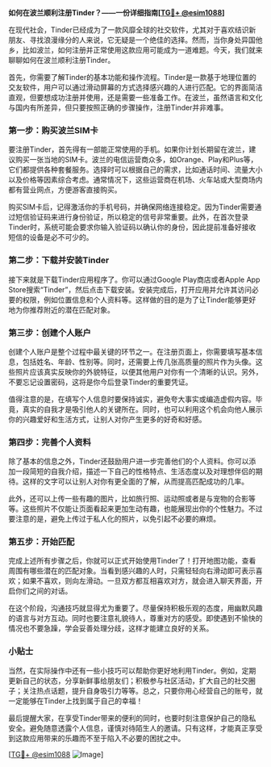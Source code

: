 **如何在波兰顺利注册Tinder？——一份详细指南[[TG💪+ @esim1088](https://t.me/s/esim1088)]**

在现代社会，Tinder已经成为了一款风靡全球的社交软件，尤其对于喜欢结识新朋友、寻找浪漫缘分的人来说，它无疑是一个绝佳的选择。然而，当你身处异国他乡，比如波兰，如何注册并正常使用这款应用可能成为一道难题。今天，我们就来聊聊如何在波兰顺利注册Tinder。

首先，你需要了解Tinder的基本功能和操作流程。Tinder是一款基于地理位置的交友软件，用户可以通过滑动屏幕的方式选择感兴趣的人进行匹配。它的界面简洁直观，但要想成功注册并使用，还是需要一些准备工作。在波兰，虽然语言和文化与国内有所差异，但只要按照正确的步骤操作，注册Tinder并非难事。

### 第一步：购买波兰SIM卡

要注册Tinder，首先得有一部能正常使用的手机。如果你计划长期留在波兰，建议购买一张当地的SIM卡。波兰的电信运营商众多，如Orange、Play和Plus等，它们都提供各种套餐服务。选择时可以根据自己的需求，比如通话时间、流量大小以及价格等因素综合考虑。通常情况下，这些运营商在机场、火车站或大型商场内都有营业网点，方便游客直接购买。

购买SIM卡后，记得激活你的手机号码，并确保网络连接稳定。因为Tinder需要通过短信验证码来进行身份验证，所以稳定的信号非常重要。此外，在首次登录Tinder时，系统可能会要求你输入验证码以确认你的身份，因此提前准备好接收短信的设备是必不可少的。

### 第二步：下载并安装Tinder

接下来就是下载Tinder应用程序了。你可以通过Google Play商店或者Apple App Store搜索“Tinder”，然后点击下载安装。安装完成后，打开应用并允许其访问必要的权限，例如位置信息和个人资料等。这样做的目的是为了让Tinder能够更好地为你推荐附近的潜在匹配对象。

### 第三步：创建个人账户

创建个人账户是整个过程中最关键的环节之一。在注册页面上，你需要填写基本信息，包括姓名、年龄、性别等。同时，还需要上传几张高质量的照片作为头像。这些照片应该真实反映你的外貌特征，以便其他用户对你有一个清晰的认识。另外，不要忘记设置密码，这将是你今后登录Tinder的重要凭证。

值得注意的是，在填写个人信息时要保持诚实，避免夸大事实或编造虚假内容。毕竟，真实的自我才是吸引他人的关键所在。同时，也可以利用这个机会向他人展示你的兴趣爱好和生活方式，让别人对你产生更多的好奇和好感。

### 第四步：完善个人资料

除了基本的信息之外，Tinder还鼓励用户进一步完善他们的个人资料。你可以添加一段简短的自我介绍，描述一下自己的性格特点、生活态度以及对理想伴侣的期待。这样的文字可以让别人对你有更全面的了解，从而提高匹配成功的几率。

此外，还可以上传一些有趣的图片，比如旅行照、运动照或者是与宠物的合影等等。这些照片不仅能让页面看起来更加生动有趣，也能展现出你的个性魅力。不过要注意的是，避免上传过于私人化的照片，以免引起不必要的麻烦。

### 第五步：开始匹配

完成上述所有步骤之后，你就可以正式开始使用Tinder了！打开地图功能，查看周围有哪些潜在的匹配对象。当看到感兴趣的人时，只需轻轻向右滑动即可表示喜欢；如果不喜欢，则向左滑动。一旦双方都互相喜欢对方，就会进入聊天界面，开启你们之间的对话。

在这个阶段，沟通技巧就显得尤为重要了。尽量保持积极乐观的态度，用幽默风趣的语言与对方互动。同时也要注意礼貌待人，尊重对方的感受。即使遇到不愉快的情况也不要急躁，学会妥善处理分歧，这样才能建立良好的关系。

### 小贴士

当然，在实际操作中还有一些小技巧可以帮助你更好地利用Tinder。例如，定期更新自己的状态，分享新鲜事给朋友们；积极参与社区活动，扩大自己的社交圈子；关注热点话题，提升自身吸引力等等。总之，只要你用心经营自己的账号，就一定能够在Tinder上找到属于自己的幸福！

最后提醒大家，在享受Tinder带来的便利的同时，也要时刻注意保护自己的隐私安全。避免随意透露个人信息，谨慎对待陌生人的邀请。只有这样，才能真正享受到这款应用带来的乐趣而不至于陷入不必要的困扰之中。

[[TG💪+ @esim1088](https://t.me/s/esim1088) ![Image](https://i.postimg.cc/4NQfJmqS/Snipaste-2025-05-13-00-14-12.png)]